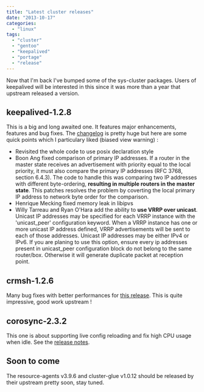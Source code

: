 ```yaml
---
title: "Latest cluster releases"
date: "2013-10-17"
categories: 
  - "linux"
tags: 
  - "cluster"
  - "gentoo"
  - "keepalived"
  - "portage"
  - "release"
---
```


Now that I'm back I've bumped some of the sys-cluster packages. Users of keepalived will be interested in this since it was more than a year that upstream released a version.

## keepalived-1.2.8

This is a big and long awaited one. It features major enhancements, features and bug fixes. The [changelog](http://www.keepalived.org/changelog.html) is pretty huge but here are some quick points which I particulary liked (biased view warning) :

- Revisited the whole code to use posix declaration style
- Boon Ang fixed comparison of primary IP addresses. If a router in the master state receives an advertisement with priority equal to the local priority, it must also compare the primary IP addresses (RFC 3768, section 6.4.3). The code to handle this was comparing two IP addresses with different byte-ordering, **resulting in multiple routers in the master state**. This patches resolves the problem by coverting the local primary IP address to network byte order for the comparison.
- Henrique Mecking fixed memory leak in libipvs
- Willy Tarreau and Ryan O'Hara add the ability to **use VRRP over unicast**. Unicast IP addresses may be specified for each VRRP instance with the 'unicast_peer' configuration keyword. When a VRRP instance has one or more unicast IP address defined, VRRP advertisements will be sent to each of those addresses. Unicast IP addresses may be either IPv4 or IPv6. If you are planing to use this option, ensure every ip addresses present in unicast_peer configuration block do not belong to the same router/box. Otherwise it will generate duplicate packet at reception point.

## crmsh-1.2.6

Many bug fixes with better performances for [this release](http://hg.savannah.gnu.org/hgweb/crmsh/file/crmsh-1.2.6/ChangeLog). This is quite impressive, good work upstream !

## corosync-2.3.2

This one is about supporting live config reloading and fix high CPU usage when idle. See the [release notes](https://github.com/corosync/corosync/wiki/Corosync-2.3.2-release-notes).

## Soon to come

The resource-agents v3.9.6 and cluster-glue v1.0.12 should be released by their upstream pretty soon, stay tuned.
